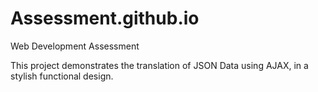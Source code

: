 # Assessment.github.io

Web Development Assessment

This project demonstrates the translation of JSON Data using AJAX, in a stylish functional design.
